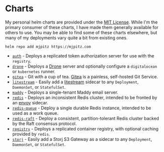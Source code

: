 # Charts

My personal helm charts are provided under the [MIT License][license]. While I'm the primary consumer of these charts, I
have made them generally available for others to use. You may be able to find some of these charts elsewhere, but many
of my deployments vary quite a bit from existing ones.

```text
helm repo add mjpitz https://mjpitz.com
```

- [`auth`][auth-chart] - Deploys a replicated token authorization server for use with the `registry`.
- [`drone`][drone-chart] - Deploys a [Drone][] server and optionally configure a `digitalocean` or `kubernetes` runner.
- [`gitea`][gitea-chart] - Git with a cup of tea. [Gitea][] is a painless, self-hosted Git Service.
- [`litestream`][litestream-chart] - Easily add a [litestream][] sidecar to any `Deployment`, `DaemonSet`, or `StatefulSet`.
- [`maddy`][maddy-chart] - Deploys a single-tenant Maddy email server.
- [`redis`][redis-chart] - Deploys an inconsistent Redis cluster, intended to be fronted by an [envoy][] sidecar.
- [`redis-queue`][redis-queue-chart] - Deploy a single durable Redis instance, intended to be used as a work queue.
- [`redis-raft`][redis-raft-chart] - Deploy a consistent, partition-tolerant Redis cluster backed by the Raft consensus protocol.
- [`registry`][registry-chart] - Deploys a replicated container registry, with optional caching provided by `redis`.
- [`storj`][storj-chart] - Easily add a Storj S3 Gateway as a sidecar to any `Deployment`, `DaemonSet`, or `StatefulSet`.

[license]: https://github.com/mjpitz/mjpitz/tree/main/charts/LICENSE

[auth-chart]: https://github.com/mjpitz/mjpitz/tree/main/charts/auth
[drone-chart]: https://github.com/mjpitz/mjpitz/tree/main/charts/drone
[gitea-chart]: https://github.com/mjpitz/mjpitz/tree/main/charts/gitea
[litestream-chart]: https://github.com/mjpitz/mjpitz/tree/main/charts/litestream
[maddy-chart]: https://github.com/mjpitz/mjpitz/tree/main/charts/maddy
[redis-chart]: https://github.com/mjpitz/mjpitz/tree/main/charts/redis
[redis-queue-chart]: https://github.com/mjpitz/mjpitz/tree/main/charts/redis-queue
[redis-raft-chart]: https://github.com/mjpitz/mjpitz/tree/main/charts/redis-raft
[registry-chart]: https://github.com/mjpitz/mjpitz/tree/main/charts/registry
[storj-chart]: https://github.com/mjpitz/mjpitz/tree/main/charts/storj

[Drone]: https://www.drone.io
[Gitea]: https://gitea.io
[litestream]: https://litestream.io
[envoy]: https://www.envoyproxy.io/docs/envoy/latest/intro/arch_overview/other_protocols/redis
